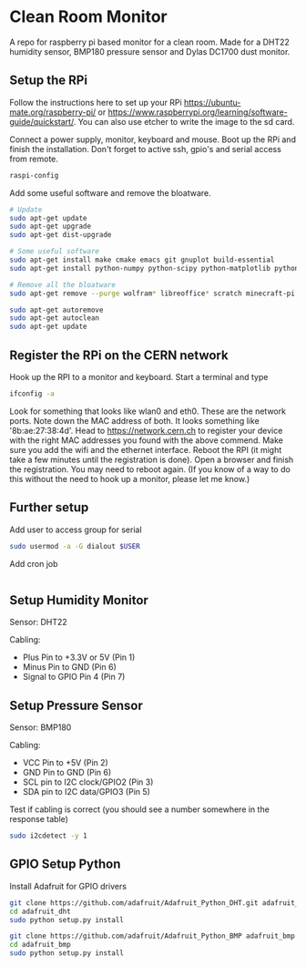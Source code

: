 # Clean Room Monitor

A repo for raspberry pi based monitor for a clean room. Made for a DHT22 humidity sensor, BMP180 pressure sensor and Dylas DC1700 dust monitor.

## Setup the RPi

Follow the instructions here to set up your RPi https://ubuntu-mate.org/raspberry-pi/ or https://www.raspberrypi.org/learning/software-guide/quickstart/. You can also use etcher to write the image to the sd card.

Connect a power supply, monitor, keyboard and mouse. Boot up the RPi and finish the installation. Don't forget to active ssh, gpio's and serial access from remote.
```bash
raspi-config
```
Add some useful software and remove the bloatware. 
```bash
# Update
sudo apt-get update
sudo apt-get upgrade
sudo apt-get dist-upgrade

# Some useful software 
sudo apt-get install make cmake emacs git gnuplot build-essential
sudo apt-get install python-numpy python-scipy python-matplotlib python-pandas python-gnuplot python-serial python-pyvisa python-dev

# Remove all the bloatware
sudo apt-get remove --purge wolfram* libreoffice* scratch minecraft-pi sonic-pi penguinspuzzle openjdk-8-jre oracle-java8-jdk openjdk-7-jre oracle-java7-jdk  -y

sudo apt-get autoremove
sudo apt-get autoclean
sudo apt-get update
```


## Register the RPi on the CERN network

Hook up the RPI to a monitor and keyboard. Start a terminal and type
```bash
ifconfig -a
```

Look for something that looks like wlan0 and eth0. These are the network ports. Note down the MAC address of both. It looks something like '8b:ae:27:38:4d'. Head to https://network.cern.ch to register your device with the right MAC addresses you found with the above commend. Make sure you add the wifi and the ethernet interface. Reboot the RPI (it might take a few minutes until the registration is done). Open a browser and finish the registration. You may need to reboot again. (If you know of a way to do this without the need to hook up a monitor, please let me know.) 


## Further setup

Add user to access group for serial
```bash
sudo usermod -a -G dialout $USER
```

Add cron job
```bash

```


## Setup Humidity Monitor

Sensor: DHT22

Cabling:
- Plus Pin to +3.3V or 5V (Pin 1)
- Minus Pin to GND (Pin 6)
- Signal to GPIO Pin 4 (Pin 7)


## Setup Pressure Sensor

Sensor: BMP180

Cabling:
- VCC Pin to +5V (Pin 2)
- GND Pin to GND (Pin 6)
- SCL pin to I2C clock/GPIO2  (Pin 3)
- SDA pin to I2C data/GPIO3 (Pin 5)


Test if cabling is correct (you should see a number somewhere in the response table)
```bash
sudo i2cdetect -y 1
```

## GPIO Setup Python

Install Adafruit for GPIO drivers

```bash
git clone https://github.com/adafruit/Adafruit_Python_DHT.git adafruit_dht
cd adafruit_dht
sudo python setup.py install
```
```bash
git clone https://github.com/adafruit/Adafruit_Python_BMP adafruit_bmp
cd adafruit_bmp
sudo python setup.py install
```
